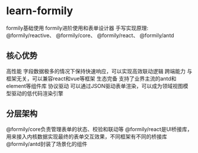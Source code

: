 # learn-formily
formily基础使用
formily进阶使用和表单设计器
手写实现原理:
@formily/reactive、
@formily/core、
@formily/react、
@formily/antd
## 核心优势
高性能 字段数据极多的情况下保持快速响应，可以实现高效联动逻辑
跨端能力 与框架无关，可以兼容react和vue等框架
生态完备 支持了业界主流的antd和element等组件库
协议驱动 可以通过JSON驱动表单渲染，可以成为领域视图模型驱动的低代码渲染引擎

## 分层架构
@formily/core负责管理表单的状态、校验和联动等
@formily/react是UI桥接库，用来接入内核数据实现最终的表单交互效果，不同框架有不同的桥接库
@formily/antd封装了场景化的组件